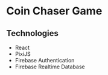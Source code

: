 # Coin Chaser Game

## Technologies
* React
* PixiJS
* Firebase Authentication
* Firebase Realtime Database
